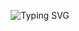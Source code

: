 <div align="center">

![Typing SVG](https://readme-typing-svg.demolab.com?font=Fira+Code&color=FFFFFF&duration=3500&pause=500&center=true&vCenter=true&width=500&lines=Grüß+di.;Merci.;No+a+feiner+Dog!)

</div>
